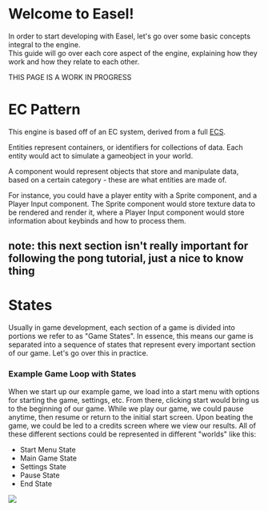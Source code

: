 # Welcome to Easel!
In order to start developing with Easel, let's go over some basic concepts integral to the engine.  
This guide will go over each core aspect of the engine, explaining how they work and how they relate to each other.

THIS PAGE IS A WORK IN PROGRESS

# EC Pattern

This engine is based off of an EC system, derived from a full [ECS](https://en.wikipedia.org/wiki/Entity_component_system).

Entities represent containers, or identifiers for collections of data. Each entity would act to simulate a gameobject in your world.

A component would represent objects that store and manipulate data, based on a certain category - these are what entities are made of. 

For instance, you could have a player entity with a Sprite component, and a Player Input component. The Sprite component would store texture data to be rendered and render it, where a Player Input component would store information about keybinds and how to process them.





## note: this next section isn't really important for following the pong tutorial, just a nice to know thing

# States
Usually in game development, each section of a game is divided into portions we refer to as "Game States". In essence, this means our game is separated into a sequence of states that represent every important section of our game. Let's go over this in practice.

### Example Game Loop with States

When we start up our example game, we load into a start menu with options for starting the game, settings, etc. From there, clicking start would bring us to the beginning of our game. While we play our game, we could pause anytime, then resume or return to the initial start screen. Upon beating the game, we could be led to a credits screen where we view our results. All of these different sections could be represented in different "worlds" like this:

-   Start Menu State
-   Main Game State
-   Settings State
-   Pause State
-   End State

![](https://camo.githubusercontent.com/ebc21efa2b2a8640df4db8d68e4454aa5a7fa0f6fb12e0271970bddc909b2178/68747470733a2f2f692e696d6775722e636f6d2f47655271597a762e706e67)

